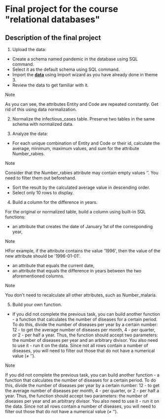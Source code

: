 # Final project for the course "relational databases"

## Description of the final project

1. Upload the data:

- Create a schema named pandemic in the database using SQL command.
- Select it as the default schema using SQL command.
- Import the [**data**](https://drive.google.com/file/d/1lHEXJvu2omYRgvSek6mHq-iQ3RmGAQ7e/view) using Import wizard as you have already done in theme 3.
- Review the data to get familiar with it.

> [!NOTE]
> As you can see, the attributes Entity and Code are repeated constantly. Get rid of this using data normalization.

2. Normalize the infectious_cases table. Preserve two tables in the same schema with normalized data.

3. Analyze the data:

- For each unique combination of Entity and Code or their id, calculate the average, minimum, maximum values, and sum for the attribute Number_rabies.

> [!NOTE]
> Consider that the Number_rabies attribute may contain empty values ‘’. You need to filter them out beforehand.

- Sort the result by the calculated average value in descending order.
- Select only 10 rows to display.

4. Build a column for the difference in years.

For the original or normalized table, build a column using built-in SQL functions:

- an attribute that creates the date of January 1st of the corresponding year,

> [!NOTE]
> НFor example, if the attribute contains the value '1996', then the value of the new attribute should be '1996-01-01'.

- an attribute that equals the current date,
- an attribute that equals the difference in years between the two aforementioned columns.

> [!NOTE]
> You don't need to recalculate all other attributes, such as Number_malaria.

5. Build your own function.

- If you did not complete the previous task, you can build another function - a function that calculates the number of diseases for a certain period. To do this, divide the number of diseases per year by a certain number: 12 - to get the average number of diseases per month, 4 - per quarter, or 2 - per half a year. Thus, the function should accept two parameters: the number of diseases per year and an arbitrary divisor. You also need to use it - run it on the data. Since not all rows contain a number of diseases, you will need to filter out those that do not have a numerical value (≠ ‘’).

> [!NOTE]
> If you did not complete the previous task, you can build another function - a function that calculates the number of diseases for a certain period. To do this, divide the number of diseases per year by a certain number: 12 - to get the average number of diseases per month, 4 - per quarter, or 2 - per half a year. Thus, the function should accept two parameters: the number of diseases per year and an arbitrary divisor. You also need to use it - run it on the data. Since not all rows contain a number of diseases, you will need to filter out those that do not have a numerical value (≠ ‘’).
